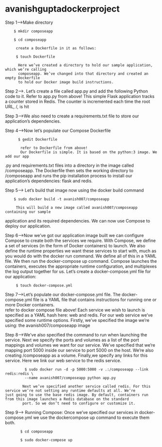 # avanishguptadockerproject
Step 1-->Make directory
        
        $ mkdir composeapp
        
        $ cd composeapp
        
         create a Dockerfile in it as follows:
         
         $ touch Dockerfile
          
          Here we’ve created a directory to hold our sample application, which we’re calling
          composeapp. We’ve changed into that directory and created an empty Dockerfile
          to hold our Docker image build instructions.
          
          
 Step 2-->. Let’s create a file called app.py and add the following Python code to it. Refer to app.py from above!
 This simple Flask application tracks a counter stored in Redis. The counter is
incremented each time the root URL, /, is hit


 Step 3-->We also need to create a requirements.txt file to store our application’s dependencies.
 
 
 Step 4-->Now let’s populate our Compose Dockerfile
          
          $ gedit Dockerfile 
          
           refer to Dockerfile from above!
           Our Dockerfile is simple. It is based on the python:3 image. We add our app
.py and requirements.txt files into a directory in the image called /composeapp.
The Dockerfile then sets the working directory to /composeapp and runs the pip
installation process to install our application’s dependencies: flask and redis.


Step 5--> Let’s build that image now using the docker build command
        
        $ sudo docker build -t avanish007/composeapp
        
         This will build a new image called avanish007/composeapp containing our sample
application and its required dependencies. We can now use Compose to deploy
our application.


Step 6-->Now we’ve got our application image built we can configure Compose to create
         both the services we require. With Compose, we define a set of services (in the
         form of Docker containers) to launch. We also define the runtime properties we
         want these services to start with, much as you would do with the docker run
         command. We define all of this in a YAML file. We then run the docker-compose
         up command. Compose launches the containers, executes the appropriate runtime
         configuration, and multiplexes the log output together for us.
         Let’s create a docker-compose.yml file for our application:
        
         $ touch docker-compose.yml
         
         
  Step 7-->Let’s populate our docker-compose.yml file. The docker-compose.yml file is a
           YAML file that contains instructions for running one or more Docker containers.  
           refer to docker compose file above!
           Each service we wish to launch is specified as a YAML hash here: web and redis.
           For our web service we’ve specified some runtime options. Firstly, we’ve specified
           the image we’re using: the avanish007/composeapp image
           
           
   Step 8-->We’ve also specified the command to run when launching the service. Next we
            specify the ports and volumes as a list of the port mappings and volumes we want
            for our service. We’ve specified that we’re mapping port 5000 inside our service to port 5000 on the host. We’re also                   creating /composeapp as a volume. Finally,we specify any links for this service. Here we link our web service to the redis
             service.
             
             $ sudo docker run -d -p 5000:5000 -v .:/composeapp --link redis:redis \
             --name avanish007/composeapp python app.py

            Next we’ve specified another service called redis. For this service we’re not setting any runtime defaults at all. We’re                 just going to use the base redis image. By default, containers run from this image launches a Redis database on the standard
            port. So we don’t need to configure or customize it. 


 Step 9--> Running Compose:
           Once we’ve specified our services in docker-compose.yml we use the dockercompose up command to execute them both.
           
           $ cd composeapp
           
           $ sudo docker-compose up

        

